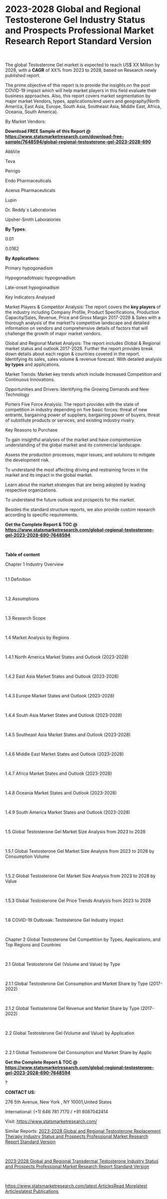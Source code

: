 <h1>2023-2028 Global and Regional Testosterone Gel Industry Status and Prospects Professional Market Research Report Standard Version</h1><br/><p>The global Testosterone Gel market is expected to reach US$ XX Million by 2028, with a <strong>CAGR</strong> of XX% from 2023 to 2028, based on Research newly published report.</p>
 
 
 
 <p>The prime objective of this report is to provide the insights on the post COVID-19 impact which will help market players in this field evaluate their business approaches. Also, this report covers market segmentation by major market Vendors, types, applications/end users and geography(North America, East Asia, Europe, South Asia, Southeast Asia, Middle East, Africa, Oceania, South America).</p>
 
 
 
 <p>By Market Vendors:</p>
 
 
 
 <p><strong>Download FREE Sample of this Report @ <a href="https://www.statsmarketresearch.com/download-free-sample/7648594/global-regional-testosterone-gel-2023-2028-690">https://www.statsmarketresearch.com/download-free-sample/7648594/global-regional-testosterone-gel-2023-2028-690</a></strong></p>
 
 
 
 <p>AbbVie</p>
 
 
 
 <p>Teva</p>
 
 
 
 <p>Perrigo</p>
 
 
 
 <p>Endo Pharmaceuticals</p>
 
 
 
 <p>Acerus Pharmaceuticals</p>
 
 
 
 <p>Lupin</p>
 
 
 
 <p>Dr. Reddy`s Laboratories</p>
 
 
 
 <p>Upsher-Smith Laboratories</p>
 
 
 
 <p><strong>By Types</strong>:</p>
 
 
 
 <p>0.01</p>
 
 
 
 <p>0.0162</p>
 
 
 
 <p><strong><strong>By Applications</strong></strong>:</p>
 
 
 
 <p>Primary hypogonadism</p>
 
 
 
 <p>Hypogonadotropic hypogonadism</p>
 
 
 
 <p>Late-onset hypogonadism</p>
 
 
 
 <p>Key Indicators Analysed</p>
 
 
 
 <p>Market Players & Competitor Analysis: The report covers the <strong>key players</strong> of the industry including Company Profile, Product Specifications, Production Capacity/Sales, Revenue, Price and Gross Margin 2017-2028 & Sales with a thorough analysis of the market?s competitive landscape and detailed information on vendors and comprehensive details of factors that will challenge the growth of major market vendors.</p>
 
 
 
 <p>Global and Regional Market Analysis: The report includes Global & Regional market status and outlook 2017-2028. Further the report provides break down details about each region & countries covered in the report. Identifying its sales, sales volume & revenue forecast. With detailed analysis <strong>by types</strong> and applications.</p>
 
 
 
 <p>Market Trends: Market key trends which include Increased Competition and Continuous Innovations.</p>
 
 
 
 <p>Opportunities and Drivers: Identifying the Growing Demands and New Technology</p>
 
 
 
 <p>Porters Five Force Analysis: The report provides with the state of competition in industry depending on five basic forces: threat of new entrants, bargaining power of suppliers, bargaining power of buyers, threat of substitute products or services, and existing industry rivalry.</p>
 
 
 
 <p>Key Reasons to Purchase</p>
 
 
 
 <p>To gain insightful analyses of the market and have comprehensive understanding of the global market and its commercial landscape.</p>
 
 
 
 <p>Assess the production processes, major issues, and solutions to mitigate the development risk.</p>
 
 
 
 <p>To understand the most affecting driving and restraining forces in the market and its impact in the global market.</p>
 
 
 
 <p>Learn about the market strategies that are being adopted by leading respective organizations.</p>
 
 
 
 <p>To understand the future outlook and prospects for the market.</p>
 
 
 
 <p>Besides the standard structure reports, we also provide custom research according to specific requirements.</p>
 
 
 
 <div><b>Get the Complete Report & TOC @ <a href="https://www.statsmarketresearch.com/global-regional-testosterone-gel-2023-2028-690-7648594">https://www.statsmarketresearch.com/global-regional-testosterone-gel-2023-2028-690-7648594</a></b></div>
 
 
 
 <p><br />
 
 <b>Table of content</b></p>
 
 
 
 <p>Chapter 1 Industry Overview<br />
 
 <br />
 
 1.1 Definition<br />
 
 <br />
 
 1.2 Assumptions<br />
 
 <br />
 
 1.3 Research Scope<br />
 
 <br />
 
 1.4 Market Analysis by Regions<br />
 
 <br />
 
 1.4.1 North America Market States and Outlook (2023-2028)<br />
 
 <br />
 
 1.4.2 East Asia Market States and Outlook (2023-2028)<br />
 
 <br />
 
 1.4.3 Europe Market States and Outlook (2023-2028)<br />
 
 <br />
 
 1.4.4 South Asia Market States and Outlook (2023-2028)<br />
 
 <br />
 
 1.4.5 Southeast Asia Market States and Outlook (2023-2028)<br />
 
 <br />
 
 1.4.6 Middle East Market States and Outlook (2023-2028)<br />
 
 <br />
 
 1.4.7 Africa Market States and Outlook (2023-2028)<br />
 
 <br />
 
 1.4.8 Oceania Market States and Outlook (2023-2028)<br />
 
 <br />
 
 1.4.9 South America Market States and Outlook (2023-2028)<br />
 
 <br />
 
 1.5 Global Testosterone Gel Market Size Analysis from 2023 to 2028<br />
 
 <br />
 
 1.5.1 Global Testosterone Gel Market Size Analysis from 2023 to 2028 by Consumption Volume<br />
 
 <br />
 
 1.5.2 Global Testosterone Gel Market Size Analysis from 2023 to 2028 by Value<br />
 
 <br />
 
 1.5.3 Global Testosterone Gel Price Trends Analysis from 2023 to 2028<br />
 
 <br />
 
 1.6 COVID-19 Outbreak: Testosterone Gel Industry Impact<br />
 
 <br />
 
 Chapter 2 Global Testosterone Gel Competition by Types, Applications, and Top Regions and Countries<br />
 
 <br />
 
 2.1 Global Testosterone Gel (Volume and Value) by Type<br />
 
 <br />
 
 2.1.1 Global Testosterone Gel Consumption and Market Share by Type (2017-2022)<br />
 
 <br />
 
 2.1.2 Global Testosterone Gel Revenue and Market Share by Type (2017-2022)<br />
 
 <br />
 
 2.2 Global Testosterone Gel (Volume and Value) by Application<br />
 
 <br />
 
 2.2.1 Global Testosterone Gel Consumption and Market Share by Applic</p>
 
 
 
 <div><b>Get the Complete Report & TOC @ <a href="https://www.statsmarketresearch.com/global-regional-testosterone-gel-2023-2028-690-7648594">https://www.statsmarketresearch.com/global-regional-testosterone-gel-2023-2028-690-7648594</a></b></div>
 
 
 
 <p>? </p>
 
 
 
 <p><b>CONTACT US:</b><br />
 
 276 5th Avenue, New York , NY 10001,United States<br />
 
 International: (+1) 646 781 7170 / +91 8087042414<br />
 
 Visit: <a href="https://www.statsmarketresearch.com/">https://www.statsmarketresearch.com/</a><br />
 
 Similar Reports: <a href="https://www.statsmarketresearch.com/global-regional-testosterone-gel-2023-2028-690-7648594">2023-2028 Global and Regional Testosterone Replacement Therapy Industry Status and Prospects Professional Market Research Report Standard Version</a><br />
 
 <br />
 
 <a href="https://www.statsmarketresearch.com/global-regional-testosterone-gel-2023-2028-690-7648594">2023-2028 Global and Regional Transdermal Testosterone Industry Status and Prospects Professional Market Research Report Standard Version</a><br />
 
 <br />
 
 <a href="https://gyeongbokgung.com">https://www.statsmarketresearch.com/</a><a href="https://hallyeomaritime.com">latest Articles</a><a href="https://jingwansa.com">Read More</a><a href="https://nguoiviet.jp/">latest Articles</a><a href="https://www.intelmarketresearch.com/">latest Publications</a></p>